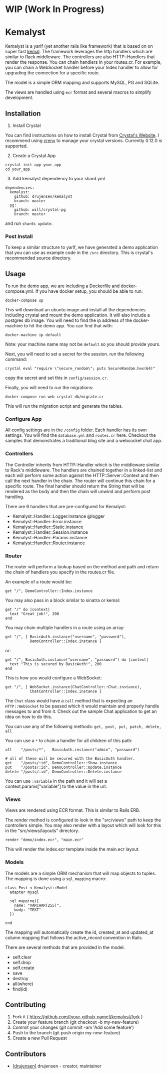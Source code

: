 # WIP (Work In Progress)

# Kemalyst

Kemalyst is a yarlf (yet another rails like framework) that is based on on
super fast [kemal](https://github.com/sdogruyol/kemal). The framework
leverages the http handlers which are similar to Rack middleware. The
controllers are also HTTP::Handlers that render the response.  You can chain
handlers in your routes.cr.  For example, you can chain a WebSocket handler
before your Index handler to allow for upgrading the connection for a specific
route.  

The model is a simple ORM mapping and supports MySQL, PG and SQLite.

The views are handled using `ecr` format and several macros to simplify
development.

## Installation

1. Install Crystal

You can find instructions on how to install Crystal from [Crystal's
Website](http://crystal-lang.org).  I recommend using
[crenv](https://github.com/pine613/crenv) to manage your crystal versions.
Currently 0.12.0 is supported.

2. Create a Crystal App

```
crystal init app your_app
cd your_app
```
3. Add kemalyst dependency to your shard.yml
```
dependencies:
  kemalyst:
    github: drujensen/kemalyst
    branch: master
  pg:
    github: will/crystal-pg
    branch: master
```
and run `shards update`.

### Post Install

To keep a similar structure to yarlf, we have generated a demo application
that you can use as example code in the `/src` directory.  This is crystal's
recommended source directory. 

## Usage

To run the demo app, we are including a Dockerfile and docker-compose.yml. If
you have docker setup, you should be able to run:
```
docker-compose up
```
This will download an ubuntu image and install all the dependencies including
crystal and mount the demo application.  It will also include a postgres db
image.  You will need to find the ip address of the docker-machine to hit the
demo app.  You can find that with:
```
docker-machine ip default
```
Note: your machine name may not be `default` so you should provide yours.

Next, you will need to set a secret for the session.  run the following
command:
```
crystal eval "require \"secure_random\"; puts SecureRandom.hex(64)"
```
copy the secret and set this in `config/session.cr`.

Finally, you will need to run the migrations:
```
docker-compose run web crystal db/migrate.cr
```
This will run the migration script and generate the tables.

### Configure App

All config settings are in the `/config` folder.  Each handler has its own
settings.  You will find the `database.yml` and `routes.cr` here. Checkout
the samples that demonstrates a traditional blog site and a websocket chat
app.

### Controllers

The Controller inherits from HTTP::Handler which is the middleware similar to
Rack's middleware.  The handlers are chained together in a linked-list and
each will perform some action against the HTTP::Server::Context and then call
the next handler in the chain.  The router will continue this chain for a
specific route.  The final handler should return the String that will be
rendered as the body and then the chain will unwind and perform post handling.

There are 6 handlers that are pre-configured for Kemalyst:
 - Kemalyst::Handler::Logger.instance @logger
 - Kemalyst::Handler::Error.instance
 - Kemalyst::Handler::Static.instance
 - Kemalyst::Handler::Session.instance
 - Kemalyst::Handler::Params.instance
 - Kemalyst::Handler::Router.instance  

### Router

The router will perform a lookup based on the method and path and return the
chain of handlers you specify in the routes.cr file.

An example of a route would be:
```
get "/", DemoController::Index.instance
```

You may also pass in a block similar to sinatra or kemal:
```
get "/" do |context|
  text "Great job!", 200
end
```

You may chain multiple handlers in a route using an array:
```
get "/", [ BasicAuth.instance("username", "password"), 
           DemoController::Index.instance ]
```

or:
```
get "/", BasicAuth.instance("username", "password") do |context|
  text "This is secured by BasicAuth!", 200
end
```

This is how you would configure a WebSocket:
```
get "/", [ WebSocket.instance(ChatController::Chat.instance),
           ChatController::Index.instance ]
```

The `Chat` class would have a `call` method that is expecting an
`HTTP::WebSocket` to be passed which it would maintain and properly handle
messages to and from it.  Check out the sample Chat application to get an idea
on how to do this.

You can use any of the following methods: `get, post, put, patch, delete, all`

You can use a `*` to chain a handler for all children of this path:
```
all    "/posts/*",   BasicAuth.instance("admin", "password")

# all of these will be secured with the BasicAuth handler.
get    "/posts/:id", DemoController::Show.instance
put    "/posts/:id", DemoController::Update.instance
delete "/posts/:id", DemoController::Delete.instance

```
You can use `:variable` in the path and it will set a
context.params["variable"] to the value in the url.

### Views

Views are rendered using ECR format.  This is similar to Rails ERB.

The render method is configured to look in the "src/views" path to keep the
controllers simple.  You may also render with a layout which will look for
this in the "src/views/layouts" directory.

```
render "demo/index.ecr", "main.ecr" 

```
This will render the index.ecr template inside the main.ecr layout.

### Models

The models are a simple ORM mechanism that will map objects to tuples.  The
mapping is done using a `sql_mapping` macro:
```
class Post < Kemalyst::Model
  adapter mysql
  
  sql_mapping({ 
    name: "VARCHAR(255)", 
    body: "TEXT" 
  })

end

```
The mapping will automatically create the id, created_at and updated_at column
mapping that follows the active_record convention in Rails.

There are several methods that are provided in the model.
- self.clear
- self.drop
- self.create
- save
- destroy
- all(where)
- find(id)


## Contributing

1. Fork it ( https://github.com/[your-github-name]/kemalyst/fork )
2. Create your feature branch (git checkout -b my-new-feature)
3. Commit your changes (git commit -am 'Add some feature')
4. Push to the branch (git push origin my-new-feature)
5. Create a new Pull Request

## Contributors

- [[drujensen]](https://github.com/drujensen) drujensen - creator, maintainer
